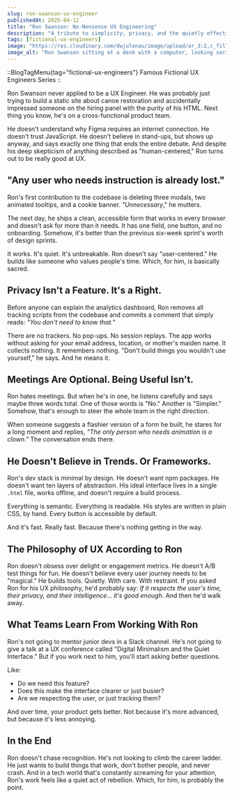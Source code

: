 ```yaml
---
slug: ron-swanson-ux-engineer
publishedAt: 2025-04-12
title: "Ron Swanson: No-Nonsense UX Engineering"
description: "A tribute to simplicity, privacy, and the quietly effective UX Engineer who believes less is more (and still hates meetings)."
tags: [fictional-ux-engineers]
image: "https://res.cloudinary.com/dwjulenau/image/upload/ar_3:2,c_fill,dpr_auto,f_auto,fl_progressive,q_auto/v1745851667/josh-portfolio/assets_task_01jsydsemre5p8ny253ck44386_1745851626_img_0.webp"
image_alt: "Ron Swanson sitting at a desk with a computer, looking serious about UX."
---
```

::BlogTagMenu{tag="fictional-ux-engineers"}
Famous Fictional UX Engineers Series
::

Ron Swanson never applied to be a UX Engineer. He was probably just trying to build a static site about canoe restoration and accidentally impressed someone on the hiring panel with the purity of his HTML. Next thing you know, he's on a cross-functional product team.

He doesn't understand why Figma requires an internet connection. He doesn't trust JavaScript. He doesn't believe in stand-ups, but shows up anyway, and says exactly one thing that ends the entire debate. And despite his deep skepticism of anything described as "human-centered," Ron turns out to be really good at UX.

## "Any user who needs instruction is already lost."
Ron's first contribution to the codebase is deleting three modals, two animated tooltips, and a cookie banner. <em>"Unnecessary</em>," he mutters.

The next day, he ships a clean, accessible form that works in every browser and doesn't ask for more than it needs. It has one field, one button, and no onboarding. Somehow, it's better than the previous six-week sprint's worth of design sprints.

It works. It's quiet. It's unbreakable. Ron doesn't say "user-centered." He builds like someone who values people's time. Which, for him, is basically sacred.

## Privacy Isn't a Feature. It's a Right.
Before anyone can explain the analytics dashboard, Ron removes all tracking scripts from the codebase and commits a comment that simply reads: <em>"You don't need to know that.</em>"

There are no trackers. No pop-ups. No session replays. The app works without asking for your email address, location, or mother's maiden name. It collects nothing. It remembers nothing. "Don't build things you wouldn't use yourself," he says. And he means it.

## Meetings Are Optional. Being Useful Isn't.
Ron hates meetings. But when he's in one, he listens carefully and says maybe three words total. One of those words is "No." Another is "Simpler." Somehow, that's enough to steer the whole team in the right direction.

When someone suggests a flashier version of a form he built, he stares for a long moment and replies, <em>"The only person who needs animation is a clown."</em> The conversation ends there.

## He Doesn't Believe in Trends. Or Frameworks.
Ron's dev stack is minimal by design. He doesn't want npm packages. He doesn't want ten layers of abstraction. His ideal interface lives in a single `.html` file, works offline, and doesn't require a build process.

Everything is semantic. Everything is readable. His styles are written in plain CSS, by hand. Every button is accessible by default.

And it's fast. Really fast. Because there's nothing getting in the way.

## The Philosophy of UX According to Ron
Ron doesn't obsess over delight or engagement metrics. He doesn't A/B test things for fun. He doesn't believe every user journey needs to be "magical." He builds tools. Quietly. With care. With restraint. If you asked Ron for his UX philosophy, he'd probably say: <em>If it respects the user's time, their privacy, and their intelligence… it's good enough</em>. And then he'd walk away.



## What Teams Learn From Working With Ron
Ron's not going to mentor junior devs in a Slack channel. He's not going to give a talk at a UX conference called "Digital Minimalism and the Quiet Interface." But if you work next to him, you'll start asking better questions.

Like:

- Do we need this feature?
- Does this make the interface clearer or just busier?
- Are we respecting the user, or just tracking them?

And over time, your product gets better. Not because it's more advanced, but because it's less annoying.

## In the End
Ron doesn't chase recognition. He's not looking to climb the career ladder. He just wants to build things that work, don't bother people, and never crash. And in a tech world that's constantly screaming for your attention, Ron's work feels like a quiet act of rebellion. Which, for him, is probably the point.
